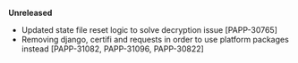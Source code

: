 **Unreleased**
* Updated state file reset logic to solve decryption issue [PAPP-30765]
* Removing django, certifi and requests in order to use platform packages instead [PAPP-31082, PAPP-31096, PAPP-30822]
